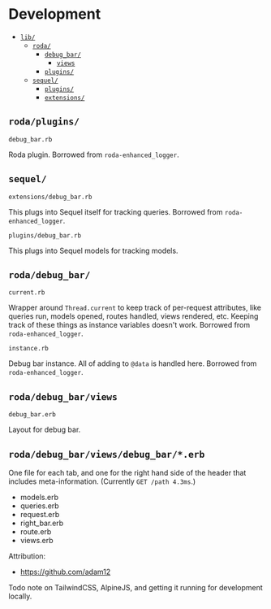 # Development

- [`lib/`](#rodaplugins)
  * [`roda/`](#rodaplugins)
    - [`debug_bar/`](#rodadebug_bar)
      * [`views`](#rodadebug_barviews) 
    - [`plugins/`](#rodaplugins)
  * [`sequel/`](#sequel)
    - [`plugins/`](#sequel)
    -  [`extensions/`](#sequel)

## `roda/plugins/`

`debug_bar.rb`

Roda plugin. Borrowed from `roda-enhanced_logger`.

## `sequel/`

`extensions/debug_bar.rb`

This plugs into Sequel itself for tracking queries. Borrowed from `roda-enhanced_logger`.

`plugins/debug_bar.rb`

This plugs into Sequel models for tracking models.

## `roda/debug_bar/`

`current.rb`

Wrapper around `Thread.current` to keep track of per-request attributes, like queries run, models opened, routes handled, views rendered, etc. Keeping track of these things as instance variables doesn't work. Borrowed from `roda-enhanced_logger`.

`instance.rb`

Debug bar instance. All of adding to `@data` is handled here. Borrowed from `roda-enhanced_logger`.

## `roda/debug_bar/views`

`debug_bar.erb`

Layout for debug bar.

## `roda/debug_bar/views/debug_bar/*.erb`

One file for each tab, and one for the right hand side of the header that includes meta-information. (Currently `GET /path 4.3ms`.)
  - models.erb
  - queries.erb
  - request.erb
  - right_bar.erb
  - route.erb
  - views.erb


Attribution:
 - https://github.com/adam12

Todo note on TailwindCSS, AlpineJS, and getting it running for development locally.
